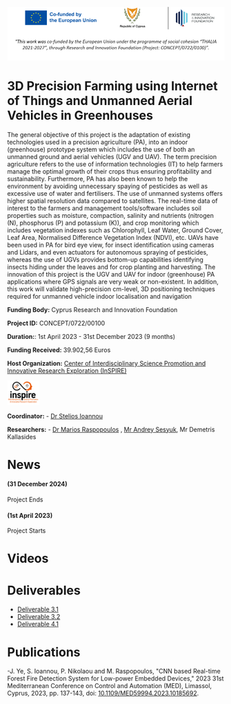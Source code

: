 ![Banner](/images/demetraBanner.png)


# 3D Precision Farming using Internet of Things and Unmanned Aerial Vehicles in Greenhouses
The general objective of this project is the adaptation of existing technologies used in a precision agriculture (PA), into an indoor (greenhouse) prototype system which includes the use of both an unmanned ground and aerial vehicles (UGV and
UAV). The term precision agriculture refers to the use of information technologies (IT) to help farmers manage the optimal growth of their crops thus ensuring profitability and sustainability. Furthermore, PA has also been known to help the
environment by avoiding unnecessary spaying of pesticides as well as excessive use of water and fertilisers. The use of unmanned systems offers higher spatial resolution data compared to satellites. The real-time data of interest to the farmers
and management tools/software includes soil properties such as moisture, compaction, salinity and nutrients (nitrogen (N), phosphorus (P) and potassium (K)), and crop monitoring which includes vegetation indexes such as Chlorophyll, Leaf Water,
Ground Cover, Leaf Area, Normalised Difference Vegetation Index (NDVI), etc. UAVs have been used in PA for bird eye view, for insect identification using cameras and Lidars, and even actuators for autonomous spraying of pesticides, whereas the use
of UGVs provides bottom-up capabilities identifying insects hiding under the leaves and for crop planting and harvesting. The innovation of this project is the UGV and UAV for indoor (greenhouse) PA applications where GPS signals are very weak or
non-existent. In addition, this work will validate high-precision cm-level, 3D positioning techniques required for unmanned vehicle indoor localisation and navigation

**Funding Body:** Cyprus Research and Innovation Foundation

**Project ID:** CONCEPT/0722/00100

**Duration:**: 1st April 2023 - 31st December 2023 (9 months)

**Funding Received:** 39.902,56 Euros

**Host Organization:** [Center of Interdisciplinary Science Promotion and Innovative Research Exploration (InSPIRE)](http://inspirecenter.org/)

<img src="./images/Picture2.png" width="75" >


**Coordinator:** - [Dr Stelios Ioannou](https://www.uclancyprus.ac.cy/academic/dr-stelios-ioannou/)

**Researchers:** - [Dr Marios Raspopoulos](https://www.uclancyprus.ac.cy/academic/dr-marios-raspopoulos/) , [Mr Andrey Sesyuk](https://www.linkedin.com/in/asesyuk/), Mr Demetris Kallasides


# News
#### (31 December 2024)
Project Ends

<!---
##### (23 Jauary 2024)
Paper titled 'Radar-based millimeter-Wave sensing for accurate 3D Indoor Positioning - Potentials and Challenges' gets accepted to the Journal on Indoor Seamless Positioning and Navigation

#### (06 December 2023)
[IPIN Paper](https://ieeexplore.ieee.org/document/10332537). gets published on IEEExplore

#### (25 September 2023 - 28 September 2023)
Project Team participates to the 13th International Conference on Indoor Positioning and Indoor Navigation (IPIN) was organized by the Fraunhofer Institute for Integrated Circuits IIS with the support of researchers from the German Aerospace Center (DLR) and the Stuttgart University of Applied Sciences. 

<img src="./images/Picture3.jpg" width="200" >  <img src="./images/Picture4.jpg" width="200" >  <img src="./images/Picture5.jpg" width="200" >  <img src="./images/Picture6.jpg" width="200" >  
--->

#### (1st April 2023) 
Project Starts


# Videos

<!---
[![3D Drone Positioning using mmWave Sensing](https://img.youtube.com/vi/5V9xu1u4u2c/0.jpg)](https://www.youtube.com/watch?v=5V9xu1u4u2c)
--->

# Deliverables

- [Deliverable 3.1](/deliverables/DEMETRA_Deliverable31.pdf)
- [Deliverable 3.2](/deliverables/DEMETRA_Deliverable32.pdf)
- [Deliverable 4.1](/deliverables/DEMETRA_Deliverable41.pdf)


# Publications

-J. Ye, S. Ioannou, P. Nikolaou and M. Raspopoulos, "CNN based Real-time Forest Fire Detection System for Low-power Embedded Devices," 2023 31st Mediterranean Conference on Control and Automation (MED), Limassol, Cyprus, 2023, pp. 137-143, doi: [10.1109/MED59994.2023.10185692](https://ieeexplore.ieee.org/document/10185692).

